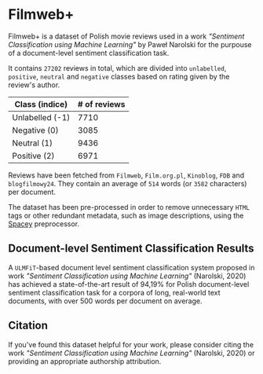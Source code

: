 # Filmweb+

Filmweb+ is a dataset of Polish movie reviews used in a work *"Sentiment Classification using Machine Learning"* by Paweł Narolski for the purpouse of a document-level sentiment classification task.

It contains `27202` reviews in total, which are divided into `unlabelled`, `positive`, `neutral` and `negative` classes based on rating given by the review's author.

| Class (indice)  | # of reviews |
|-----------------|--------------|
| Unlabelled (-1) | 7710         |
| Negative (0)    | 3085         |
| Neutral (1)     | 9436         |
| Positive (2)    | 6971         |

Reviews have been fetched from `Filmweb`, `Film.org.pl`, `Kinoblog`, `FDB` and `blogfilmowy24`. They contain an average of `514` words (or `3582` characters) per document.

The dataset has been pre-processed in order to remove unnecessary `HTML` tags or other redundant metadata, such as image descriptions, using the [Spacey](https://github.com/maxster256/spacey) preprocessor.

## Document-level Sentiment Classification Results

A `ULMFiT`-based document level sentiment classification system proposed in work *"Sentiment Classification using Machine Learning"* (Narolski, 2020) has achieved a state-of-the-art result of 94,19% for Polish document-level sentiment classification task for a corpora of long, real-world text documents, with over 500 words per document on average.

## Citation

If you've found this dataset helpful for your work, please consider citing the work *"Sentiment Classification using Machine Learning"* (Narolski, 2020) or providing an appropriate authorship attribution.



